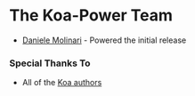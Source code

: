 # The Koa-Power Team

* [Daniele Molinari](https://www.linkedin.com/in/daniele-molinari/) - Powered the initial release

### Special Thanks To

* All of the [Koa authors](https://github.com/koajs/koa/blob/master/AUTHORS)
